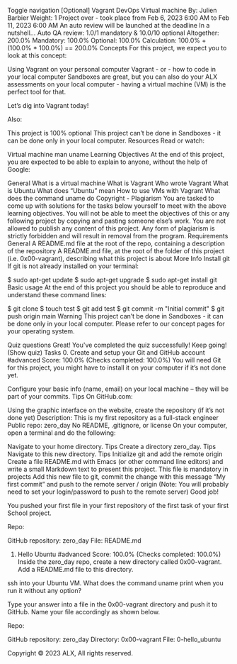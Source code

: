 Toggle navigation
[Optional] Vagrant
DevOps
Virtual machine
 By: Julien Barbier
 Weight: 1
 Project over - took place from Feb 6, 2023 6:00 AM to Feb 11, 2023 6:00 AM
 An auto review will be launched at the deadline
In a nutshell…
Auto QA review: 1.0/1 mandatory & 10.0/10 optional
Altogether:  200.0%
Mandatory: 100.0%
Optional: 100.0%
Calculation:  100.0% + (100.0% * 100.0%)  == 200.0%
Concepts
For this project, we expect you to look at this concept:

Using Vagrant on your personal computer
Vagrant - or - how to code in your local computer
Sandboxes are great, but you can also do your ALX assessments on your local computer - having a virtual machine (VM) is the perfect tool for that.

Let’s dig into Vagrant today!

Also:

This project is 100% optional
This project can’t be done in Sandboxes - it can be done only in your local computer.
Resources
Read or watch:

Virtual machine
man uname
Learning Objectives
At the end of this project, you are expected to be able to explain to anyone, without the help of Google:

General
What is a virtual machine
What is Vagrant
Who wrote Vagrant
What is Ubuntu
What does “Ubuntu” mean
How to use VMs with Vagrant
What does the command uname do
Copyright - Plagiarism
You are tasked to come up with solutions for the tasks below yourself to meet with the above learning objectives.
You will not be able to meet the objectives of this or any following project by copying and pasting someone else’s work.
You are not allowed to publish any content of this project.
Any form of plagiarism is strictly forbidden and will result in removal from the program.
Requirements
General
A README.md file at the root of the repo, containing a description of the repository
A README.md file, at the root of the folder of this project (i.e. 0x00-vagrant), describing what this project is about
More Info
Install git
If git is not already installed on your terminal:

$ sudo apt-get update
$ sudo apt-get upgrade
$ sudo apt-get install git
Basic usage
At the end of this project you should be able to reproduce and understand these command lines:

$ git clone <repo>
$ touch test
$ git add test
$ git commit -m "Initial commit"
$ git push origin main
Warning
This project can’t be done in Sandboxes - it can be done only in your local computer. Please refer to our concept pages for your operating system.

Quiz questions
Great! You've completed the quiz successfully! Keep going! (Show quiz)
Tasks
0. Create and setup your Git and GitHub account
#advanced
Score: 100.0% (Checks completed: 100.0%)
You will need Git for this project, you might have to install it on your computer if it’s not done yet.

Configure your basic info (name, email) on your local machine – they will be part of your commits. Tips
On GitHub.com:

Using the graphic interface on the website, create the repository (if it’s not done yet)
Description: This is my first repository as a full-stack engineer
Public repo: zero_day
No README, .gitignore, or license
On your computer, open a terminal and do the following:

Navigate to your home directory. Tips
Create a directory zero_day. Tips
Navigate to this new directory. Tips
Initialize git and add the remote origin
Create a file README.md with Emacs (or other command line editors) and write a small Markdown text to present this project. This file is mandatory in projects
Add this new file to git, commit the change with this message “My first commit” and push to the remote server / origin (Note: You will probably need to set your login/password to push to the remote server)
Good job!

You pushed your first file in your first repository of the first task of your first School project.

Repo:

GitHub repository: zero_day
File: README.md
   
1. Hello Ubuntu
#advanced
Score: 100.0% (Checks completed: 100.0%)
Inside the zero_day repo, create a new directory called 0x00-vagrant. Add a README.md file to this directory.

ssh into your Ubuntu VM. What does the command uname print when you run it without any option?

Type your answer into a file in the 0x00-vagrant directory and push it to GitHub. Name your file accordingly as shown below.

Repo:

GitHub repository: zero_day
Directory: 0x00-vagrant
File: 0-hello_ubuntu
   
Copyright © 2023 ALX, All rights reserved.
